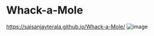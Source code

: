 # Whack-a-Mole
https://saisanjayterala.github.io/Whack-a-Mole/
![image](https://github.com/user-attachments/assets/e1f2c1f3-c569-4652-b1b4-edb21b5886ee)

